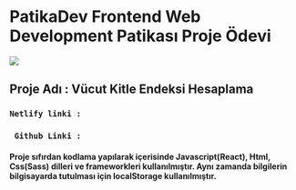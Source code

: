 # PatikaDev Frontend Web Development Patikası Proje Ödevi

![](src/kayit.gif)

## Proje Adı : Vücut Kitle Endeksi Hesaplama

### `Netlify linki :`

### ` Github Linki :`

#### Proje sıfırdan kodlama yapılarak içerisinde Javascript(React), Html, Css(Sass) dilleri ve frameworkleri kullanılmıştır. Aynı zamanda bilgilerin bilgisayarda tutulması için localStorage kullanılmıştır.
